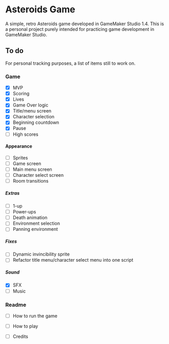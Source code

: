 # Asteroids Game

A simple, retro Asteroids game developed in GameMaker Studio 1.4.
This is a personal project purely intended for practicing game development in GameMaker Studio.

## To do
For personal tracking purposes, a list of items still to work on.

### Game
- [x] MVP
- [x] Scoring
- [x] Lives
- [x] Game Over logic
- [x] Title/menu screen
- [x] Character selection
- [x] Beginning countdown
- [x] Pause
- [ ] High scores
#### Appearance
- [ ] Sprites
- [ ] Game screen
- [ ] Main menu screen
- [ ] Character select screen
- [ ] Room transitions
##### Extras
- [ ] 1-up
- [ ] Power-ups
- [ ] Death animation
- [ ] Environment selection
- [ ] Panning environment
##### Fixes
- [ ] Dynamic invincibility sprite
- [ ] Refactor title menu/character select menu into one script
##### Sound
- [x] SFX
- [ ] Music
### Readme
- [ ] How to run the game
- [ ] How to play
- [ ] Credits

